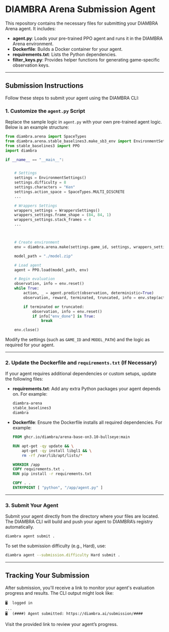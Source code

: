 # DIAMBRA Arena Submission Agent

This repository contains the necessary files for submitting your DIAMBRA Arena agent. It includes:

- **agent.py**: Loads your pre-trained PPO agent and runs it in the DIAMBRA Arena environment.
- **Dockerfile**: Builds a Docker container for your agent.
- **requirements.txt**: Lists the Python dependencies.
- **filter_keys.py**: Provides helper functions for generating game-specific observation keys.

---

## Submission Instructions

Follow these steps to submit your agent using the DIAMBRA CLI:

### 1. Customize the `agent.py` Script

Replace the sample logic in `agent.py` with your own pre-trained agent logic. Below is an example structure:

```python
from diambra.arena import SpaceTypes
from diambra.arena.stable_baselines3.make_sb3_env import EnvironmentSettings, WrappersSettings
from stable_baselines3 import PPO
import diambra

if __name__ == "__main__":


    # Settings
    settings = EnvironmentSettings()
    settings.difficulty = 8
    settings.characters = "Ken"
    settings.action_space = SpaceTypes.MULTI_DISCRETE
    ...

    # Wrappers Settings
    wrappers_settings = WrappersSettings()
    wrappers_settings.frame_shape = (84, 84, 1)
    wrappers_settings.stack_frames = 4
    ...



    # Create environment
    env = diambra.arena.make(settings.game_id, settings, wrappers_settings)

    model_path = "./model.zip"

    # Load agent
    agent = PPO.load(model_path, env)

    # Begin evaluation
    observation, info = env.reset()
    while True:
        action, _ = agent.predict(observation, deterministic=True)
        observation, reward, terminated, truncated, info = env.step(action.tolist())

        if terminated or truncated:
            observation, info = env.reset()
            if info["env_done"] is True:
                break

    env.close()
```

Modify the settings (such as `GAME_ID` and `MODEL_PATH`) and the logic as required for your agent.

---

### 2. Update the Dockerfile and `requirements.txt` (If Necessary)

If your agent requires additional dependencies or custom setups, update the following files:

- **requirements.txt**: Add any extra Python packages your agent depends on. For example:

  ```txt
  diambra-arena
  stable_baselines3
  diambra
  ```

- **Dockerfile**: Ensure the Dockerfile installs all required dependencies. For example:

  ```dockerfile
  FROM ghcr.io/diambra/arena-base-on3.10-bullseye:main

  RUN apt-get -qy update && \
      apt-get -qy install libgl1 && \
      rm -rf /var/lib/apt/lists/*

  WORKDIR /app
  COPY requirements.txt .
  RUN pip install -r requirements.txt

  COPY . .
  ENTRYPOINT [ "python", "/app/agent.py" ]
  ```

---

### 3. Submit Your Agent

Submit your agent directly from the directory where your files are located. The DIAMBRA CLI will build and push your agent to DIAMBRA’s registry automatically.

```bash
diambra agent submit .
```

To set the submission difficulty (e.g., Hard), use:

```bash
diambra agent --submission.difficulty Hard submit .
```

---

## Tracking Your Submission

After submission, you'll receive a link to monitor your agent's evaluation progress and results. The CLI output might look like:

```
🖥️  logged in
...
🖥️  (####) Agent submitted: https://diambra.ai/submission/####
```

Visit the provided link to review your agent’s progress.

